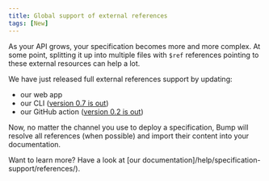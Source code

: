 ```yaml
---
title: Global support of external references
tags: [New]
---
```


As your API grows, your specification becomes more and more complex. At some point, splitting it up into multiple files with `$ref` references pointing to these external resources can help a lot.

We have just released full external references support  by updating:
* our web app
* our CLI ([version 0.7 is out](https://github.com/bump-sh/bump-cli/releases/tag/v0.7.0))
* our GitHub action ([version 0.2 is out](https://github.com/marketplace/actions/bump-sh-api-documentation-changelog))

Now, no matter the channel you use to deploy a specification, Bump will resolve all references (when possible) and import their content into your documentation.

Want to learn more? Have a look at [our documentation]/help/specification-support/references/).

